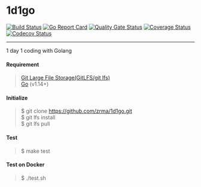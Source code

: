 # 1d1go  

[![Build Status](https://travis-ci.org/zrma/1d1go.svg?branch=master)](https://travis-ci.org/zrma/1d1go)
[![Go Report Card](https://goreportcard.com/badge/github.com/zrma/1d1c)](https://goreportcard.com/report/github.com/zrma/1d1c)
[![Quality Gate Status](https://sonarcloud.io/api/project_badges/measure?project=1d1c&metric=alert_status)](https://sonarcloud.io/dashboard?id=1d1c)
[![Coverage Status](https://coveralls.io/repos/github/zrma/1d1c/badge.svg?branch=master)](https://coveralls.io/github/zrma/1d1c?branch=master)
[![Codecov Status](https://codecov.io/gh/zrma/1d1c/branch/master/graphs/badge.svg)](https://codecov.io/gh/zrma/1d1c)

----

1 day 1 coding with Golang


#### Requirement
> [Git Large File Storage(GitLFS/git lfs)](https://git-lfs.github.com)  
> [Go](https://golang.org) (v1.14+)


#### Initialize
> $ git clone https://github.com/zrma/1d1go.git  
> $ git lfs install  
> $ git lfs pull


#### Test
> $ make test


#### Test on Docker
> $ ./test.sh
